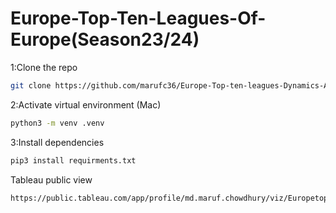 # Europe-Top-Ten-Leagues-Of-Europe(Season23/24)


1:Clone the repo

```bash
git clone https://github.com/marufc36/Europe-Top-ten-leagues-Dynamics-Analysis-.git
```
2:Activate virtual environment (Mac)
```bash
python3 -m venv .venv
```
3:Install dependencies
```bash
pip3 install requirments.txt
```
Tableau public view 
```bash
https://public.tableau.com/app/profile/md.maruf.chowdhury/viz/Europetop10FootballLeague/Europeto10leaguesthisseason?publish=yes
```




